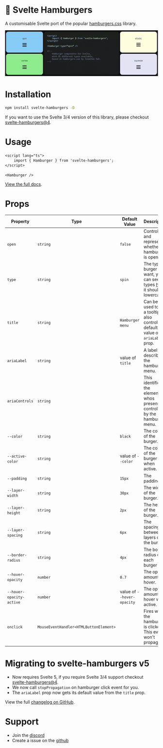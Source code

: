 # 🍔 Svelte Hamburgers

A customisable Svelte port of the popular [hamburgers.css](https://github.com/jonsuh/hamburgers) library.

![demo gif](https://raw.githubusercontent.com/ghostdevv/svelte-hamburgers/9c284ea2b94a6d940338acf737cbf5366c30cce2/.github/demo.gif)

# Installation

```bash
npm install svelte-hamburgers -D
```

If you want to use the Svelte 3/4 version of this library, please checkout [svelte-hamburgers@4](https://www.npmjs.com/package/svelte-hamburgers/v/4.2.1).

# Usage

```svelte
<script lang="ts">
    import { Hamburger } from 'svelte-hamburgers';
</script>

<Hamburger />
```

[View the full docs](https://svelte-hamburgers.willow.codes).

# Props

| Property                 | Type                                   | Default Value              | Description                                                                                                                                           |
| ------------------------ | -------------------------------------- | -------------------------- | ----------------------------------------------------------------------------------------------------------------------------------------------------- |
| `open`                   | `string`                               | `false`                    | Controls and represents whether the hamburger is open.                                                                                                |
| `type`                   | `string`                               | `spin`                     | The type of burger you want, you can see the types [here](https://github.com/ghostdevv/svelte-hamburgers/blob/main/types.md), it should be lowercase. |
| `title`                  | `string`                               | `Hamburger menu`           | Can be used to add a tooltip, also controls the default value of the `ariaLabel` prop.                                                                |
| `ariaLabel`              | `string`                               | value of `title`           | A label that describes the hamburger menu.                                                                                                            |
| `ariaControls`           | `string`                               |                            | This identifies the element(s) whos presence is controlled by the hamburger menu.                                                                     |
| `--color`                | `string`                               | `black`                    | The color of the burger.                                                                                                                              |
| `--active-color`         | `string`                               | value of `--color`         | The color of the burger when active.                                                                                                                  |
| `--padding`              | `string`                               | `15px`                     | The padding.                                                                                                                                          |
| `--layer-width`          | `string`                               | `30px`                     | The width of the burger.                                                                                                                              |
| `--layer-height`         | `string`                               | `2px`                      | The height of the burger.                                                                                                                             |
| `--layer-spacing`        | `string`                               | `6px`                      | The spacing between layers of the burger.                                                                                                             |
| `--border-radius`        | `string`                               | `4px`                      | The border radius of each burger part.                                                                                                                |
| `--hover-opacity`        | `number`                               | `0.7`                      | The opacity amount on hover.                                                                                                                          |
| `--hover-opacity-active` | `number`                               | value of `--hover-opacity` | The opacity amount of hover when active.                                                                                                              |
| `onclick`                | `MouseEventHandler<HTMLButtonElement>` |                            | Fires when the hamburger is clicked. This event won't propagate.                                                                                      |

# Migrating to svelte-hamburgers v5

-   Now requires Svelte 5, if you require Svelte 3/4 support checkout [svelte-hamburgers@4](https://www.npmjs.com/package/svelte-hamburgers/v/4.2.1).
-   We now call `stopPropagation` on hamburger click event for you.
-   The `ariaLabel` prop now gets its default value from the `title` prop.

View the full [changelog on GitHub](https://github.com/ghostdevv/svelte-hamburgers/releases).

# Support

-   Join the [discord](https://discord.gg/2Vd4wAjJnm)<br>
-   Create a issue on the [github](https://github.com/ghostdevv/svelte-hamburgers)
